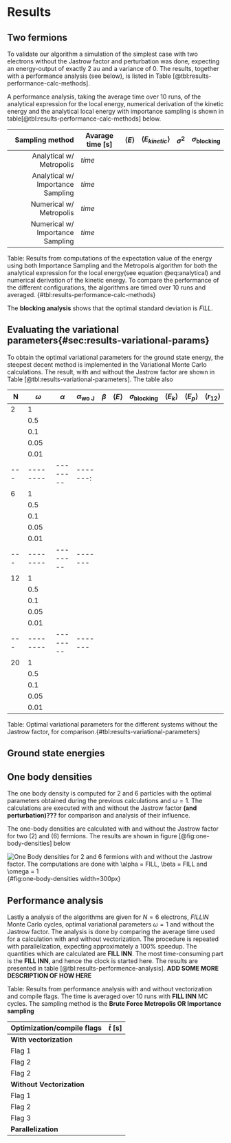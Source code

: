 # Results

## Two fermions

To validate our algorithm a simulation of the simplest case with two electrons without the Jastrow factor and perturbation was done, expecting an energy-output of exactly 2 au and a variance of 0. The results, together with a performance analysis (see below), is listed in Table [@tbl:results-performance-calc-methods]. 

A performance analysis, taking the average time over 10 runs, of the analytical expression for the local energy, numerical derivation of the kinetic energy and the analytical local energy with importance sampling is shown in table[@tbl:results-performance-calc-methods] below.


| Sampling method                   | Avarage time [s]     | $\langle E \rangle$|$\langle E_{kinetic} \rangle$  |$\sigma^2$ |$\sigma_{\text{blocking}}$ |
| ----:                             | ---                  |---                 |---                            |---        |---                        |
| Analytical w/ Metropolis          | $time$               |                    |                               |           |                           |
| Analytical w/ Importance Sampling | $time$               |                    |                               |           |                           |
| Numerical w/ Metropolis           | $time$               |                    |                               |           |                           |
| Numerical w/ Importance Sampling | $time$               |                    |                               |           |                           |
Table: Results from computations of the expectation value of the energy using both Importance Sampling and the Metropolis algorithm for both the analytical expression for the local energy(see equation @eq:analytical) and numerical derivation of the kinetic energy. To compare the performance of the different configurations, the algorithms are timed over 10 runs and averaged.   {#tbl:results-performance-calc-methods} 

The **blocking analysis** shows that the optimal standard deviation is $FILL$.

## Evaluating the variational parameters{#sec:results-variational-params}

To obtain the optimal variational parameters for the ground state energy, the steepest decent method is implemented in the Variational Monte Carlo calculations. The result, with and without the Jastrow factor are shown in Table [@tbl:results-variational-parameters]. The table also 


| N   | $\omega$ | $\alpha$ | $\alpha_{\text{wo J}}$ | $\beta$ | $\langle E \rangle$ | $\sigma_{\text{blocking}}$ | $\langle E_k \rangle$ | $\langle E_p \rangle$ | $\langle r_{12}\rangle$ |
|-----|----------|----------|------------------------|---------|---------------------|----------------------------|-----------------------|-----------------------|-------------------------|
| 2   | 1        |          |                        |         |                     |                            |                       |                       |                         |
|     | 0.5      |          |                        |         |                     |                            |                       |                       |                         |
|     | 0.1      |          |                        |         |                     |                            |                       |                       |                         |
|     | 0.05     |          |                        |         |                     |                            |                       |                       |                         |
|     | 0.01     |          |                        |         |                     |                            |                       |                       |                         |
| --- | -------- | -------- | -------:               |         |                     |                            |                       |                       |                         |
| 6   | 1        |          |                        |         |                     |                            |                       |                       |                         |
|     | 0.5      |          |                        |         |                     |                            |                       |                       |                         |
|     | 0.1      |          |                        |         |                     |                            |                       |                       |                         |
|     | 0.05     |          |                        |         |                     |                            |                       |                       |                         |
|     | 0.01     |          |                        |         |                     |                            |                       |                       |                         |
| --- | -------- | -------- | -------                |         |                     |                            |                       |                       |                         |
| 12  | 1        |          |                        |         |                     |                            |                       |                       |                         |
|     | 0.5      |          |                        |         |                     |                            |                       |                       |                         |
|     | 0.1      |          |                        |         |                     |                            |                       |                       |                         |
|     | 0.05     |          |                        |         |                     |                            |                       |                       |                         |
|     | 0.01     |          |                        |         |                     |                            |                       |                       |                         |
| --- | -------- | -------- | -------                |         |                     |                            |                       |                       |                         |
| 20  | 1        |          |                        |         |                     |                            |                       |                       |                         |
|     | 0.5      |          |                        |         |                     |                            |                       |                       |                         |
|     | 0.1      |          |                        |         |                     |                            |                       |                       |                         |
|     | 0.05     |          |                        |         |                     |                            |                       |                       |                         |
|     | 0.01     |          |                        |         |                     |                            |                       |                       |                         |

Table: Optimal variational parameters for the different systems without the Jastrow factor, for comparison.{#tbl:results-variational-parameters} 



## Ground state energies


## One body densities
The one body density is computed for 2 and 6 particles with the optimal parameters obtained during the previous calculations and $\omega = 1$. The calculations are executed with and without the Jastrow factor **(and perturbation)???** for comparison and analysis of their influence. 

The one-body densities are calculated with and without the Jastrow factor for two (2) and (6) fermions. The results are shown in figure [@fig:one-body-densities] below

![One Body densities for 2 and 6 fermions with and without the Jastrow factor. The computations are done with $\alpha = FILL$, $\beta = FILL$ and $\omega = 1$](FILENAME.png){#fig:one-body-densities width=300px}

## Performance analysis
<!--  -->
Lastly a analysis of the algorithms are given for $N = 6$ electrons, $FILL IN$ Monte Carlo cycles, optimal variational parameters $\omega = 1$ and without the Jastrow factor. The analysis is done by comparing the average time used for a calculation with and without vectorization. The procedure is repeated with parallelization, expecting approximately a 100% speedup.  The quantities which are calculated are **FILL INN**. The most time-consuming part is the **FILL INN**, and hence the clock is started here. The results are presented in table [@tbl:results-performence-analysis]. **ADD SOME MORE DESCRIPTION OF HOW HERE**

Table: Results from performance analysis with and without vectorization and compile flags. The time is averaged over 10 runs with **FILL INN** MC cycles. The sampling method is the **Brute Force Metropolis OR Importance sampling**

| Optimization/compile flags 	| $\bar{t}$ [s] |
|---                        	|---            |
| **With vectorization**        |               |
|  Flag 1                       |               |
| Flag 2                        |               |
| Flag 2                        |               |
| **Without Vectorization**  	|               |
| Flag 1                        |               |
| Flag 2                        |               |
| Flag 3                        |               |
| **Parallelization**           |               |{#tbl:results-performence-analysis}





<!-- Necessary to write something about which computers/specs the analysis is done at?? -->
